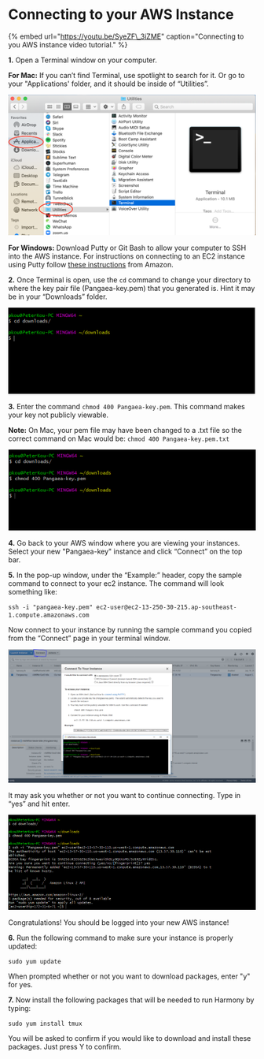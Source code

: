 # Connecting to your AWS Instance

{% embed url="https://youtu.be/SyeZF\_3iZME" caption="Connecting to you AWS instance video tutorial." %}

**1.** Open a Terminal window on your computer.

 **For Mac:** If you can’t find Terminal, use spotlight to search for it. Or go to your "Applications' folder, and it should be inside of “Utilities”.

![](../../../.gitbook/assets/assets_-lldqlxk8e45wuh1wh4h_-llevl4cczjjcxws1wwy_-llerpyudvu-nb4zlb4d_assets-2f-liqykccgux_ib7gddno.png)

**For Windows:** Download Putty or Git Bash to allow your computer to SSH into the AWS instance. For instructions on connecting to an EC2 instance using Putty follow [these instructions](https://docs.aws.amazon.com/quickstarts/latest/vmlaunch/step-2-connect-to-instance.htm) from Amazon.

**2.** Once Terminal is open, use the `cd` command to change your directory to where the key pair file \(Pangaea-key.pem\) that you generated is. Hint it may be in your “Downloads” folder.

![](../../../.gitbook/assets/assets_-lldqlxk8e45wuh1wh4h_-llyz1j_-40h7bndrwxd_-llygjvgjiwe8kk2l6wf_awscddownlaods.png)

**3.** Enter the command `chmod 400 Pangaea-key.pem`. This command makes your key not publicly viewable.

**Note:** On Mac, your pem file may have been changed to a .txt file so the correct command on Mac would be: `chmod 400 Pangaea-key.pem.txt`

![](../../../.gitbook/assets/assets_-lldqlxk8e45wuh1wh4h_-llyz1j_-40h7bndrwxd_-llyh-cw-istac6cbvtd_awspangaeschmod.png)

**4.** Go back to your AWS window where you are viewing your instances. Select your new "Pangaea-key" instance and click “Connect” on the top bar.

**5.** In the pop-up window, under the “Example:” header, copy the sample command to connect to your ec2 instance. The command will look something like:

```text
ssh -i "pangaea-key.pem" ec2-user@ec2-13-250-30-215.ap-southeast-1.compute.amazonaws.com
```

Now connect to your instance by running the sample command you copied from the “Connect” page in your terminal window.

![](../../../.gitbook/assets/assets_-lldqlxk8e45wuh1wh4h_-llyz1j_-40h7bndrwxd_-llyi-hhjtxylmj_532y_awspangaeassh.png)

It may ask you whether or not you want to continue connecting. Type in “yes” and hit enter.

![](../../../.gitbook/assets/assets_-lldqlxk8e45wuh1wh4h_-llyz1j_-40h7bndrwxd_-llyieuvvkczfcrmaujp_awspangaeaconnected.png)

Congratulations! You should be logged into your new AWS instance!

 **6.** Run the following command to make sure your instance is properly updated:

```text
sudo yum update
```

When prompted whether or not you want to download packages, enter "y" for yes.

**7.** Now install the following packages that will be needed to run Harmony by typing:

```text
sudo yum install tmux
```

You will be asked to confirm if you would like to download and install these packages. Just press Y to confirm.

